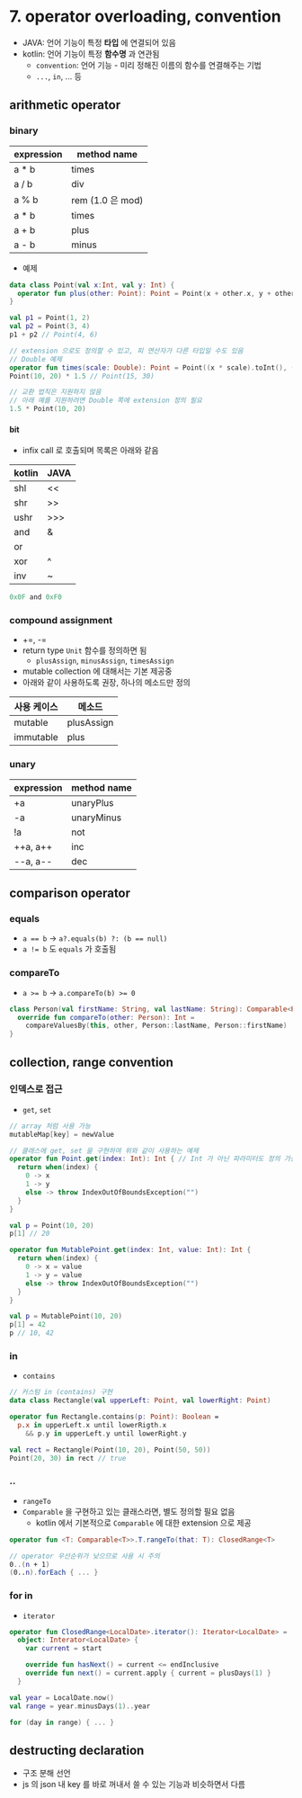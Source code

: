 # 7. operator overloading, convention
- JAVA: 언어 기능이 특정 **타입** 에 연결되어 있음
- kotlin: 언어 기능이 특정 **함수명** 과 연관됨
  - `convention`: 언어 기능 - 미리 정해진 이름의 함수를 연결해주는 기법
  - `...`, `in`, ... 등

## arithmetic operator

### binary
|expression|method name|
| ----------- | ----------- |
|a * b|times|
|a / b|div|
|a % b|rem (1.0 은 mod)|
|a * b|times|
|a + b|plus|
|a - b|minus|

- 예제
```kotlin
data class Point(val x:Int, val y: Int) {
  operator fun plus(other: Point): Point = Point(x + other.x, y + other.y)
}

val p1 = Point(1, 2)
val p2 = Point(3, 4)
p1 + p2 // Point(4, 6)

// extension 으로도 정의할 수 있고, 피 연산자가 다른 타입일 수도 있음
// Double 예제
operator fun times(scale: Double): Point = Point((x * scale).toInt(), (y * scale).toInt())
Point(10, 20) * 1.5 // Point(15, 30)

// 교환 법칙은 지원하지 않음
// 아래 예를 지원하려면 Double 쪽에 extension 정의 필요
1.5 * Point(10, 20)
```

#### bit
- infix call 로 호출되며 목록은 아래와 같음

|kotlin|JAVA|
| ----------- | ----------- |
|shl|<<|
|shr|>>|
|ushr|>>>|
|and|&|
|or||\||
|xor|^|
|inv|~|

```kotlin
0x0F and 0xF0
```

### compound assignment
- +=, -=
- return type `Unit` 함수를 정의하면 됨
  - `plusAssign`, `minusAssign`, `timesAssign`
- mutable collection 에 대해서는 기본 제공중
- 아래와 같이 사용하도록 권장, 하나의 메소드만 정의


|사용 케이스|메소드|
| ----------- | ----------- |
|mutable|plusAssign|
|immutable|plus|

### unary
|expression|method name|
| ----------- | ----------- |
|+a|unaryPlus|
|-a|unaryMinus|
|!a|not|
|++a, a++|inc|
|--a, a--|dec|

## comparison operator

### equals
- `a == b` -> `a?.equals(b) ?: (b == null)`
- `a != b` 도 `equals` 가 호출됨

### compareTo
- `a >= b` -> `a.compareTo(b) >= 0`
```kotlin
class Person(val firstName: String, val lastName: String): Comparable<Person> {
  override fun compareTo(other: Person): Int = 
    compareValuesBy(this, other, Person::lastName, Person::firstName)
}
```

## collection, range convention
### 인덱스로 접근
- `get`, `set`
```kotlin
// array 처럼 사용 가능
mutableMap[key] = newValue

// 클래스에 get, set 을 구현하여 위와 같이 사용하는 예제
operator fun Point.get(index: Int): Int { // Int 가 아닌 파라미터도 정의 가능
  return when(index) {
    0 -> x
    1 -> y
    else -> throw IndexOutOfBoundsException("")
  }
}

val p = Point(10, 20)
p[1] // 20

operator fun MutablePoint.get(index: Int, value: Int): Int {
  return when(index) {
    0 -> x = value
    1 -> y = value
    else -> throw IndexOutOfBoundsException("")
  }
}

val p = MutablePoint(10, 20)
p[1] = 42
p // 10, 42
```

### in
- `contains`
```kotlin
// 커스텀 in (contains) 구현
data class Rectangle(val upperLeft: Point, val lowerRight: Point)

operator fun Rectangle.contains(p: Point): Boolean =
  p.x in upperLeft.x until lowerRigth.x
    && p.y in upperLeft.y until lowerRight.y

val rect = Rectangle(Point(10, 20), Point(50, 50))
Point(20, 30) in rect // true
```

### ..
- `rangeTo`
- `Comparable` 을 구현하고 있는 클래스라면, 별도 정의할 필요 없음
  - kotlin 에서 기본적으로 `Comparable` 에 대한 extension 으로 제공
```kotlin
operator fun <T: Comparable<T>>.T.rangeTo(that: T): ClosedRange<T>

// operator 우선순위가 낮으므로 사용 시 주의
0..(n + 1)
(0..n).forEach { ... }
```

### for in
- `iterator`
```kotlin
operator fun ClosedRange<LocalDate>.iterator(): Iterator<LocalDate> =
  object: Interator<LocalDate> {
    var current = start

    override fun hasNext() = current <= endInclusive
    override fun next() = current.apply { current = plusDays(1) }
  }

val year = LocalDate.now()
val range = year.minusDays(1)..year

for (day in range) { ... }
```

## destructing declaration
- 구조 분해 선언
- js 의 json 내 key 를 바로 꺼내서 쓸 수 있는 기능과 비슷하면서 다름